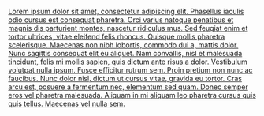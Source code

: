 [Lorem ipsum dolor sit amet, consectetur adipiscing elit. Phasellus iaculis odio cursus est consequat pharetra. Orci varius natoque penatibus et magnis dis parturient montes, nascetur ridiculus mus. Sed feugiat enim et tortor ultrices, vitae eleifend felis rhoncus. Quisque mollis pharetra scelerisque. Maecenas non nibh lobortis, commodo dui a, mattis dolor. Nunc sagittis consequat elit eu aliquet. Nam convallis, nisl et malesuada tincidunt, felis mi mollis sapien, quis dictum ante risus a dolor. Vestibulum volutpat nulla ipsum. Fusce efficitur rutrum sem. Proin pretium non nunc ac faucibus. Nunc dolor nisl, dictum ut cursus vitae, gravida eu tortor. Cras arcu est, posuere a fermentum nec, elementum sed quam. Donec semper eros vel pharetra malesuada. Aliquam in mi aliquam leo pharetra cursus quis quis tellus. Maecenas vel nulla sem.](https://heymde0x541.github.io/watashiwadare/)
